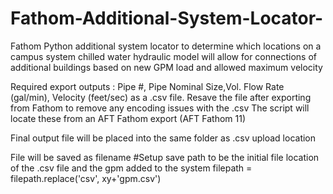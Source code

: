# Fathom-Additional-System-Locator-
Fathom Python additional system locator to determine which locations on a campus system chilled water hydraulic model will allow for connections of additional buildings based on new GPM load and allowed maximum velocity 


Required export outputs : Pipe #, Pipe Nominal Size,Vol. Flow Rate (gal/min), Velocity (feet/sec) as a .csv file. Resave the file after exporting from Fathom to remove any encoding issues with the .csv
The script will locate these from an AFT Fathom export (AFT Fathom 11)

Final output file will be placed into the same folder as .csv upload location

File will be saved as filename
#Setup save path to be the initial file location of the .csv file and the gpm added to the system
filepath = filepath.replace('csv', xy+'gpm.csv')
